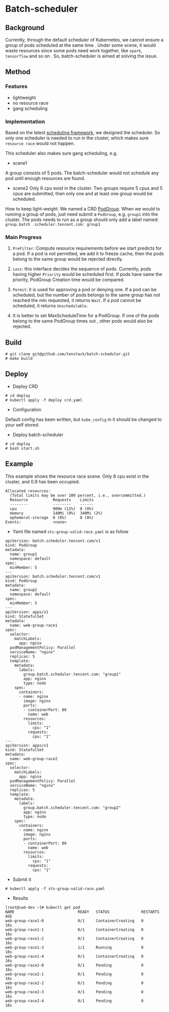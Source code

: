 # Batch-scheduler 

## Background

Currently, through the default scheduler of Kubernetes, we cannot ensure a group of pods scheduled at the same time
. Under some scene, it would waste resources since some pods need work together, like `spark`, `tensorflow` and so on
. So, batch-scheduler is aimed at solving the issue.

## Method

### Features

- lightweight
- no resource race
- gang scheduling

### Implementation

Based on the latest [scheduling framework](https://kubernetes.io/docs/concepts/scheduling-eviction/scheduling-framework), we designed the scheduler. So only one scheduler is needed to run  in the
 cluster, which makes sure `resource race` would not happen. 
 
 This scheduler also makes sure gang scheduling, e.g.
 - scene1

A group consists of 5 pods. The batch-scheduler would not schedule any pod until enough resources are found.

 - scene2
Only 6 cpu exist in the cluster. Two groups require 5 cpus and 5 cpus are submitted, then only one and at least one
 group would be scheduled.

How to keep light-weight. We named a CRD [PodGroup](./pkg/apis/podgroup/v1/types.go). When we would to running a group
 of pods, just need submit a `PodGroup`, e.g. `group1` into the cluster. The pods needs to run as a group should only add a label named: `group.batch
 .scheduler.tencent.com: group1` 

### Main Progress

1. `PreFilter`: Compute resource requirements before we start predicts for a pod. If a pod is not permitted, we add it
 to freeze cache, then the pods belong to the same group would be rejected directly.
 
2. `Less`: this interface decides the sequence of pods. Currently, pods having higher `Priority` would be scheduled
 first. If pods have same the priority, PodGroup Creation time would be compared.

3. `Permit`: it is used for approving a pod or denying one. If a pod can be scheduled, but the number of pods belongs
 to the same group has not reached the min requested, it returns `Wait`. If a pod cannot be scheduled, it returns
  `Unschedulable`.

4. It is better to set MaxScheduleTime for a PodGroup. If one of the pods belong to the same PodGroup times out
, other pods would also be rejected.

## Build

```
# git clone git@github.com/tenstack/batch-scheduler.git
# make build
```

## Deploy

- Deploy CRD

```
# cd deploy
# kubectl apply -f deploy crd.yaml
```
- Configuration

Default config has been written, but `kube_config` in it should be changed to your self stored.

- Deploy batch-scheduler

```$xslt
# cd deploy
# bash start.sh
```

## Example

This example shows the resource race scene. Only 8 cpu exist in the cluster, and 0.9 has been occupied.

```$xslt
Allocated resources:
  (Total limits may be over 100 percent, i.e., overcommitted.)
  Resource           Requests    Limits
  --------           --------    ------
  cpu                900m (11%)  0 (0%)
  memory             140Mi (0%)  340Mi (2%)
  ephemeral-storage  0 (0%)      0 (0%)
Events:              <none>
```

- Yaml file named `sts-group-valid-race.yaml` is as follow
```$xslt
apiVersion: batch.scheduler.tencent.com/v1
kind: PodGroup
metadata:
  name: group1
  namespace: default
spec:
  minMember: 5
---
apiVersion: batch.scheduler.tencent.com/v1
kind: PodGroup
metadata:
  name: group2
  namespace: default
spec:
  minMember: 5
---
apiVersion: apps/v1
kind: StatefulSet
metadata:
  name: web-group-race1
spec:
  selector:
    matchLabels:
      app: nginx
  podManagementPolicy: Parallel
  serviceName: "nginx"
  replicas: 5
  template:
    metadata:
      labels:
        group.batch.scheduler.tencent.com: "group1"
        app: nginx
        type: node
    spec:
      containers:
      - name: nginx
        image: nginx
        ports:
        - containerPort: 80
          name: web
        resources:
          limits:
            cpu: "1"
          requests:
            cpu: "1"
---
apiVersion: apps/v1
kind: StatefulSet
metadata:
  name: web-group-race2
spec:
  selector:
    matchLabels:
      app: nginx
  podManagementPolicy: Parallel
  serviceName: "nginx"
  replicas: 5
  template:
    metadata:
      labels:
        group.batch.scheduler.tencent.com: "group2"
        app: nginx
        type: node
    spec:
      containers:
      - name: nginx
        image: nginx
        ports:
        - containerPort: 80
          name: web
        resources:
          limits:
            cpu: "1"
          requests:
            cpu: "1"
```

- Submit it

```$xslt
# kubectl apply -f sts-group-valid-race.yaml
```
- Results
```$xslt
[root@cwd-dev ~]# kubectl get pod
NAME                            READY   STATUS              RESTARTS   AGE
web-group-race1-0               0/1     ContainerCreating   0          16s
web-group-race1-1               0/1     ContainerCreating   0          16s
web-group-race1-2               0/1     ContainerCreating   0          16s
web-group-race1-3               1/1     Running             0          16s
web-group-race1-4               0/1     ContainerCreating   0          16s
web-group-race2-0               0/1     Pending             0          16s
web-group-race2-1               0/1     Pending             0          16s
web-group-race2-2               0/1     Pending             0          16s
web-group-race2-3               0/1     Pending             0          16s
web-group-race2-4               0/1     Pending             0          16s
```